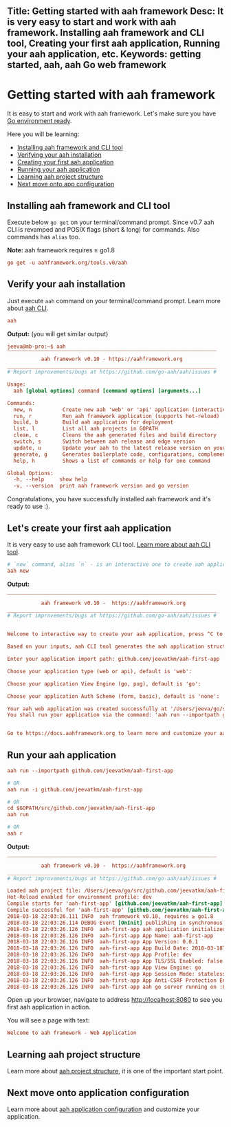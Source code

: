 Title: Getting started with aah framework
Desc: It is very easy to start and work with aah framework. Installing aah framework and CLI tool, Creating your first aah application, Running your aah application, etc.
Keywords: getting started, aah, aah Go web framework
---
# Getting started with aah framework

It is easy to start and work with aah framework. Let's make sure you have [Go environment ready](prerequisites.html).

Here you will be learning:

  * [Installing aah framework and CLI tool](#installing-aah-framework-and-cli-tool)
  * [Verifying your aah installation](#verify-your-aah-installation)
  * [Creating your first aah application](#let-s-create-your-first-aah-application)
  * [Running your aah application](#run-your-aah-application)
  * [Learning aah project structure](anatomy-aah-application.html)
  * [Next move onto app configuration](app-config.html)

## Installing aah framework and CLI tool

Execute below `go get` on your terminal/command prompt. <span class="badge lb-xs">Since v0.7</span> aah CLI is revamped and POSIX flags (short & long) for commands. Also commands has `alias` too.

<div class="alert alert-info-blue">
<p><strong>Note:</strong> aah framework requires ≥ go1.8</p>
</div>

```cfg
go get -u aahframework.org/tools.v0/aah
```

## Verify your aah installation

Just execute `aah` command on your terminal/command prompt. Learn more about [aah CLI](aah-cli-tool.html).

```cfg
aah
```

**Output:** (you will get similar output)
```cfg
jeeva@mb-pro:~$ aah
‾‾‾‾‾‾‾‾‾‾‾‾‾‾‾‾‾‾‾‾‾‾‾‾‾‾‾‾‾‾‾‾‾‾‾‾‾‾‾‾‾‾‾‾‾‾‾‾‾‾‾‾‾‾‾‾‾‾‾‾‾‾‾‾‾‾‾‾
           aah framework v0.10 - https://aahframework.org
____________________________________________________________________
# Report improvements/bugs at https://github.com/go-aah/aah/issues #

Usage:
  aah [global options] command [command options] [arguments...]

Commands:
  new, n          Create new aah 'web' or 'api' application (interactive)
  run, r          Run aah framework application (supports hot-reload)
  build, b        Build aah application for deployment
  list, l         List all aah projects in GOPATH
  clean, c        Cleans the aah generated files and build directory
  switch, s       Switch between aah release and edge version
  update, u       Update your aah to the latest release version on your GOPATH
  generate, g     Generates boilerplate code, configurations, complement scripts (systemd, docker), etc.
  help, h         Shows a list of commands or help for one command

Global Options:
  -h, --help     show help
  -v, --version  print aah framework version and go version
```

Congratulations, you have successfully installed aah framework and it's ready to use :).

## Let's create your first aah application

It is very easy to use aah framework CLI tool. [Learn more about aah CLI tool](aah-cli-tool.html).

```cfg
# `new` command, alias `n` - is an interactive one to create aah application for quick start
aah new
```

**Output:**
```cfg
‾‾‾‾‾‾‾‾‾‾‾‾‾‾‾‾‾‾‾‾‾‾‾‾‾‾‾‾‾‾‾‾‾‾‾‾‾‾‾‾‾‾‾‾‾‾‾‾‾‾‾‾‾‾‾‾‾‾‾‾‾‾‾‾‾‾‾‾
           aah framework v0.10 -  https://aahframework.org
____________________________________________________________________
# Report improvements/bugs at https://github.com/go-aah/aah/issues #


Welcome to interactive way to create your aah application, press ^C to exit :)

Based on your inputs, aah CLI tool generates the aah application structure for you.

Enter your application import path: github.com/jeevatkm/aah-first-app

Choose your application type (web or api), default is 'web':

Choose your application View Engine (go, pug), default is 'go':

Choose your application Auth Scheme (form, basic), default is 'none':

Your aah web application was created successfully at '/Users/jeeva/go/src/github.com/jeevatkm/aah-first-app'
You shall run your application via the command: 'aah run --importpath github.com/jeevatkm/aah-first-app'


Go to https://docs.aahframework.org to learn more and customize your aah application.
```

## Run your aah application

```cfg
aah run --importpath github.com/jeevatkm/aah-first-app

# OR
aah run -i github.com/jeevatkm/aah-first-app

# OR
cd $GOPATH/src/github.com/jeevatkm/aah-first-app
aah run

# OR
aah r
```

**Output:**
```cfg
‾‾‾‾‾‾‾‾‾‾‾‾‾‾‾‾‾‾‾‾‾‾‾‾‾‾‾‾‾‾‾‾‾‾‾‾‾‾‾‾‾‾‾‾‾‾‾‾‾‾‾‾‾‾‾‾‾‾‾‾‾‾‾‾‾‾‾‾
           aah framework v0.10 -  https://aahframework.org
____________________________________________________________________
# Report improvements/bugs at https://github.com/go-aah/aah/issues #

Loaded aah project file: /Users/jeeva/go/src/github.com/jeevatkm/aah-first-app/aah.project
Hot-Reload enabled for environment profile: dev
Compile starts for 'aah-first-app' [github.com/jeevatkm/aah-first-app]
Compile successful for 'aah-first-app' [github.com/jeevatkm/aah-first-app]
2018-03-18 22:03:26.111 INFO  aah framework v0.10, requires ≥ go1.8
2018-03-18 22:03:26.114 DEBUG Event [OnInit] publishing in synchronous mode
2018-03-18 22:03:26.126 INFO  aah-first-app aah application initialized successfully
2018-03-18 22:03:26.126 INFO  aah-first-app App Name: aah-first-app
2018-03-18 22:03:26.126 INFO  aah-first-app App Version: 0.0.1
2018-03-18 22:03:26.126 INFO  aah-first-app App Build Date: 2018-03-18T22:03:24-07:00
2018-03-18 22:03:26.126 INFO  aah-first-app App Profile: dev
2018-03-18 22:03:26.126 INFO  aah-first-app App TLS/SSL Enabled: false
2018-03-18 22:03:26.126 INFO  aah-first-app App View Engine: go
2018-03-18 22:03:26.126 INFO  aah-first-app App Session Mode: stateless
2018-03-18 22:03:26.126 INFO  aah-first-app App Anti-CSRF Protection Enabled: true
2018-03-18 22:03:26.126 INFO  aah-first-app aah go server running on :8080
```

Open up your browser, navigate to address [http://localhost:8080](http://localhost:8080) to see you first aah application in action.

You will see a page with text:

```cfg
Welcome to aah framework - Web Application
```

## Learning aah project structure

Learn more about [aah project structure](anatomy-aah-application.html), it is one of the important start point.

## Next move onto application configuration

Learn more about [aah application configuration](app-config.html) and customize your application.
